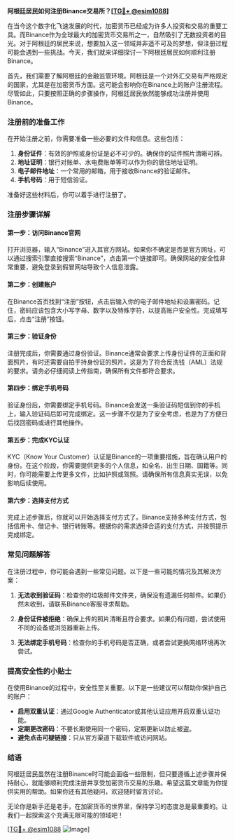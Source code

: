 **阿根廷居民如何注册Binance交易所？[[TG💪+ @esim1088](https://t.me/s/esim1088)]**

在当今这个数字化飞速发展的时代，加密货币已经成为许多人投资和交易的重要工具。而Binance作为全球最大的加密货币交易所之一，自然吸引了无数投资者的目光。对于阿根廷的居民来说，想要加入这一领域并非遥不可及的梦想，但注册过程可能会遇到一些挑战。今天，我们就来详细探讨一下阿根廷居民如何顺利注册Binance。

首先，我们需要了解阿根廷的金融监管环境。阿根廷是一个对外汇交易有严格规定的国家，尤其是在加密货币方面。这可能会影响你在Binance上的账户注册流程。尽管如此，只要按照正确的步骤操作，阿根廷居民依然能够成功注册并使用Binance。

### 注册前的准备工作

在开始注册之前，你需要准备一些必要的文件和信息。这些包括：

1. **身份证件**：有效的护照或身份证是必不可少的。确保你的证件照片清晰可辨。
2. **地址证明**：银行对账单、水电费账单等可以作为你的居住地址证明。
3. **电子邮件地址**：一个常用的邮箱，用于接收Binance的验证邮件。
4. **手机号码**：用于短信验证。

准备好这些材料后，你可以着手进行注册了。

### 注册步骤详解

#### 第一步：访问Binance官网

打开浏览器，输入“Binance”进入其官方网站。如果你不确定是否是官方网址，可以通过搜索引擎直接搜索“Binance”，点击第一个链接即可。确保网站的安全性非常重要，避免登录到假冒网站导致个人信息泄露。

#### 第二步：创建账户

在Binance首页找到“注册”按钮，点击后输入你的电子邮件地址和设置密码。记住，密码应该包含大小写字母、数字以及特殊字符，以提高账户安全性。完成填写后，点击“注册”按钮。

#### 第三步：验证身份

注册完成后，你需要通过身份验证。Binance通常会要求上传身份证件的正面和背面照片，有时还需要自拍手持身份证的照片。这是为了符合反洗钱（AML）法规的要求。请务必仔细阅读上传指南，确保所有文件都符合要求。

#### 第四步：绑定手机号码

验证身份后，你需要绑定手机号码。Binance会发送一条验证码短信到你的手机上，输入验证码后即可完成绑定。这一步骤不仅是为了安全考虑，也是为了方便日后找回密码或进行其他操作。

#### 第五步：完成KYC认证

KYC（Know Your Customer）认证是Binance的一项重要措施，旨在确认用户的身份。在这个阶段，你需要提供更多的个人信息，如全名、出生日期、国籍等。同时，你可能需要上传更多文件，比如护照或驾照。请确保所有信息真实无误，以免影响后续使用。

#### 第六步：选择支付方式

完成上述步骤后，你就可以开始选择支付方式了。Binance支持多种支付方式，包括信用卡、借记卡、银行转账等。根据你的需求选择合适的支付方式，并按照提示完成绑定。

### 常见问题解答

在注册过程中，你可能会遇到一些常见问题。以下是一些可能的情况及其解决方案：

1. **无法收到验证码**：检查你的垃圾邮件文件夹，确保没有遗漏任何邮件。如果仍然未收到，请联系Binance客服寻求帮助。
   
2. **身份证件被拒绝**：确保上传的照片清晰且符合要求。如果仍有问题，尝试使用不同的设备或浏览器重新上传。

3. **无法绑定手机号码**：检查你的手机号码是否正确，或者尝试更换网络环境再次尝试。

### 提高安全性的小贴士

在使用Binance的过程中，安全性至关重要。以下是一些建议可以帮助你保护自己的账户：

- **启用双重认证**：通过Google Authenticator或其他认证应用开启双重认证功能。
- **定期更改密码**：不要长期使用同一个密码，定期更新以防止被盗。
- **避免点击可疑链接**：只从官方渠道下载软件或访问网站。

### 结语

阿根廷居民虽然在注册Binance时可能会面临一些限制，但只要遵循上述步骤并保持耐心，就能够顺利完成注册并享受加密货币交易的乐趣。希望这篇文章能为你提供实用的帮助。如果你还有其他疑问，欢迎随时留言讨论。

无论你是新手还是老手，在加密货币的世界里，保持学习的态度总是最重要的。让我们一起探索这个充满无限可能的领域吧！

[[TG💪+ @esim1088](https://t.me/s/esim1088) ![Image](https://i.postimg.cc/4NQfJmqS/Snipaste-2025-05-13-00-14-12.png)]